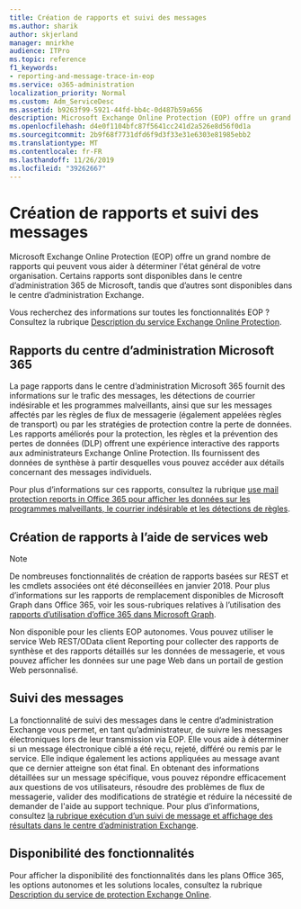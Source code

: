 ```yaml
---
title: Création de rapports et suivi des messages
ms.author: sharik
author: skjerland
manager: mnirkhe
audience: ITPro
ms.topic: reference
f1_keywords:
- reporting-and-message-trace-in-eop
ms.service: o365-administration
localization_priority: Normal
ms.custom: Adm_ServiceDesc
ms.assetid: b9263f99-5921-44fd-bb4c-0d487b59a656
description: Microsoft Exchange Online Protection (EOP) offre un grand nombre de rapports qui peuvent vous aider à déterminer l'état général de votre organisation. Certains rapports sont disponibles dans le centre d’administration 365 de Microsoft, tandis que d’autres sont disponibles dans le centre d’administration Exchange.
ms.openlocfilehash: d4e0f1104bfc87f5641cc241d2a526e8d56f0d1a
ms.sourcegitcommit: 2b9f68f7731dfd6f9d3f33e31e6303e81985ebb2
ms.translationtype: MT
ms.contentlocale: fr-FR
ms.lasthandoff: 11/26/2019
ms.locfileid: "39262667"
---
```

# <a name="reporting-and-message-trace"></a>Création de rapports et suivi des messages

Microsoft Exchange Online Protection (EOP) offre un grand nombre de rapports qui peuvent vous aider à déterminer l'état général de votre organisation. Certains rapports sont disponibles dans le centre d’administration 365 de Microsoft, tandis que d’autres sont disponibles dans le centre d’administration Exchange.

Vous recherchez des informations sur toutes les fonctionnalités EOP ? Consultez la rubrique [Description du service Exchange Online Protection](exchange-online-protection-service-description.md).

## <a name="microsoft-365-admin-center-reports"></a>Rapports du centre d’administration Microsoft 365

La page rapports dans le centre d’administration Microsoft 365 fournit des informations sur le trafic des messages, les détections de courrier indésirable et les programmes malveillants, ainsi que sur les messages affectés par les règles de flux de messagerie (également appelées règles de transport) ou par les stratégies de protection contre la perte de données. Les rapports améliorés pour la protection, les règles et la prévention des pertes de données (DLP) offrent une expérience interactive des rapports aux administrateurs Exchange Online Protection. Ils fournissent des données de synthèse à partir desquelles vous pouvez accéder aux détails concernant des messages individuels.

Pour plus d’informations sur ces rapports, consultez la rubrique [use mail protection reports in Office 365 pour afficher les données sur les programmes malveillants, le courrier indésirable et les détections de règles](https://docs.microsoft.com/exchange/monitoring/use-mail-protection-reports).

## <a name="reporting-using-web-services"></a>Création de rapports à l’aide de services web

> [!NOTE]
> De nombreuses fonctionnalités de création de rapports basées sur REST et les cmdlets associées ont été déconseillées en janvier 2018. Pour plus d’informations sur les rapports de remplacement disponibles de Microsoft Graph dans Office 365, voir les sous-rubriques relatives à l’utilisation des [rapports d’utilisation d’office 365 dans Microsoft Graph](https://go.microsoft.com/fwlink/p/?LinkID=865135).

Non disponible pour les clients EOP autonomes. Vous pouvez utiliser le service Web REST/OData client Reporting pour collecter des rapports de synthèse et des rapports détaillés sur les données de messagerie, et vous pouvez afficher les données sur une page Web dans un portail de gestion Web personnalisé.

## <a name="message-trace"></a>Suivi des messages

La fonctionnalité de suivi des messages dans le centre d’administration Exchange vous permet, en tant qu’administrateur, de suivre les messages électroniques lors de leur transmission via EOP. Elle vous aide à déterminer si un message électronique ciblé a été reçu, rejeté, différé ou remis par le service. Elle indique également les actions appliquées au message avant que ce dernier atteigne son état final. En obtenant des informations détaillées sur un message spécifique, vous pouvez répondre efficacement aux questions de vos utilisateurs, résoudre des problèmes de flux de messagerie, valider des modifications de stratégie et réduire la nécessité de demander de l'aide au support technique. Pour plus d’informations, consultez [la rubrique exécution d’un suivi de message et affichage des résultats dans le centre d’administration Exchange](https://docs.microsoft.com/exchange/monitoring/trace-an-email-message/run-a-message-trace-and-view-results).

## <a name="feature-availability"></a>Disponibilité des fonctionnalités

Pour afficher la disponibilité des fonctionnalités dans les plans Office 365, les options autonomes et les solutions locales, consultez la rubrique [Description du service de protection Exchange Online](exchange-online-protection-service-description.md).
